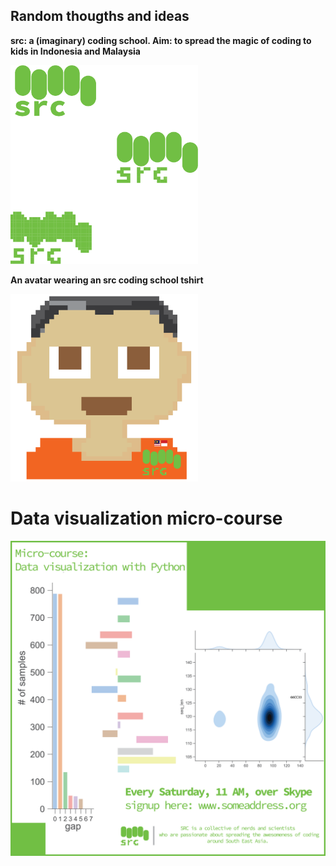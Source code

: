 ## Random thougths and ideas

**src: a (imaginary) coding school. Aim: to spread the magic of coding to kids in Indonesia and Malaysia** 


<img src="src/src_mult.png" alt="drawing" width="300px"/>

 <br/>

**An avatar wearing an src coding school tshirt** 

<img src="src/avatar.png" alt="drawing" width="300px"/>


# Data visualization micro-course 

<img src="src/micro_vis-04.png" alt="drawing" width="700px"/>

